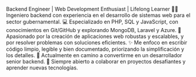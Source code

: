 Backend Engineer | Web Development Enthusiast | Lifelong Learner
👨‍💻 Ingeniero backend con experiencia en el desarrollo de sistemas web para el sector gubernamental.
💻 Especializado en PHP, SQL y JavaScript, con conocimientos en Git/GitHub y explorando MongoDB, Laravel y Azure.
🔧 Apasionado por la creación de aplicaciones web robustas y escalables, y por resolver problemas con soluciones eficientes.
✨ Me enfoco en escribir código limpio, legible y bien documentado, priorizando la simplificación y los detalles.
🚀 Actualmente en camino a convertirme en un desarrollador senior backend.
🌟 Siempre abierto a colaborar en proyectos desafiantes y aprender nuevas tecnologías.
